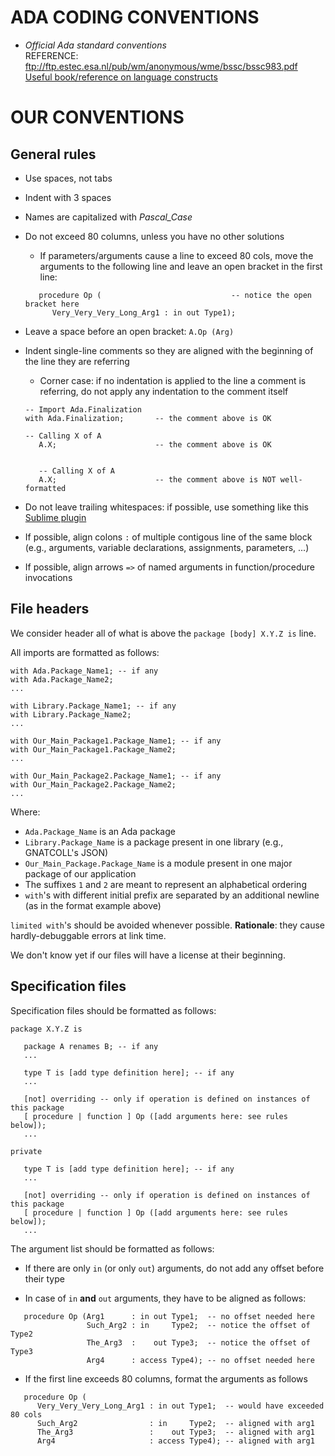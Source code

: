 # ADA CODING CONVENTIONS
 * _Official Ada standard conventions_  
REFERENCE: ftp://ftp.estec.esa.nl/pub/wm/anonymous/wme/bssc/bssc983.pdf  
[Useful book/reference on language constructs](https://en.wikibooks.org/wiki/Ada_Programming)

# OUR CONVENTIONS


## General rules

* Use spaces, not tabs

* Indent with 3 spaces

* Names are capitalized with _Pascal_Case_

* Do not exceed 80 columns, unless you have no other solutions
  * If parameters/arguments cause a line to exceed 80 cols, move the arguments
    to the following line and leave an open bracket in the first line:

  ```
     procedure Op (                             -- notice the open bracket here
        Very_Very_Very_Long_Arg1 : in out Type1);
  ```

* Leave a space before an open bracket: `A.Op (Arg)`

* Indent single-line comments so they are aligned with the beginning of the
  line they are referring
  * Corner case: if no indentation is applied to the line a comment is
    referring, do not apply any indentation to the comment itself

  ```
  -- Import Ada.Finalization
  with Ada.Finalization;       -- the comment above is OK

  -- Calling X of A
     A.X;                      -- the comment above is OK


     -- Calling X of A
     A.X;                      -- the comment above is NOT well-formatted
  ```

* Do not leave trailing whitespaces: if possible, use something like this
  [Sublime plugin](https://github.com/SublimeText/TrailingSpaces)

* If possible, align colons `:` of multiple contigous line of the same block
  (e.g., arguments, variable declarations, assignments, parameters, ...)

* If possible, align arrows `=>` of named arguments in function/procedure
  invocations


## File headers

We consider header all of what is above the `package [body] X.Y.Z is` line.

All imports are formatted as follows:

```
with Ada.Package_Name1; -- if any
with Ada.Package_Name2;
...

with Library.Package_Name1; -- if any
with Library.Package_Name2;
...

with Our_Main_Package1.Package_Name1; -- if any
with Our_Main_Package1.Package_Name2;
...

with Our_Main_Package2.Package_Name1; -- if any
with Our_Main_Package2.Package_Name2;
...
```

Where:

* `Ada.Package_Name` is an Ada package
* `Library.Package_Name` is a package present in one library (e.g., GNATCOLL's
  JSON)
* `Our_Main_Package.Package_Name` is a module present in one major package of
  our application
* The suffixes `1` and `2` are meant to represent an alphabetical ordering
* `with`'s with different initial prefix are separated by an additional newline
  (as in the format example above)

`limited with`'s should be avoided whenever possible.
**Rationale**: they cause hardly-debuggable errors at link time.

We don't know yet if our files will have a license at their beginning.


## Specification files

Specification files should be formatted as follows:

```
package X.Y.Z is

   package A renames B; -- if any
   ...

   type T is [add type definition here]; -- if any
   ...

   [not] overriding -- only if operation is defined on instances of this package
   [ procedure | function ] Op ([add arguments here: see rules below]);
   ...

private

   type T is [add type definition here]; -- if any
   ...

   [not] overriding -- only if operation is defined on instances of this package
   [ procedure | function ] Op ([add arguments here: see rules below]);
   ...
```

The argument list should be formatted as follows:

* If there are only `in` (or only `out`) arguments, do not add any offset
  before their type

* In case of `in` **and** `out` arguments, they have to be aligned as follows:

```
   procedure Op (Arg1      : in out Type1;  -- no offset needed here
                 Such_Arg2 : in     Type2;  -- notice the offset of Type2
                 The_Arg3  :    out Type3;  -- notice the offset of Type3
                 Arg4      : access Type4); -- no offset needed here
```

* If the first line exceeds 80 columns, format the arguments as follows

```
   procedure Op (
      Very_Very_Very_Long_Arg1 : in out Type1;  -- would have exceeded 80 cols
      Such_Arg2                : in     Type2;  -- aligned with arg1
      The_Arg3                 :    out Type3;  -- aligned with arg1
      Arg4                     : access Type4); -- aligned with arg1
```
